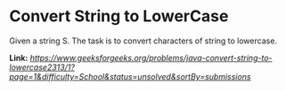 # Convert String to LowerCase
Given a string S. The task is to convert characters of string to lowercase.  
  
**Link:** _https://www.geeksforgeeks.org/problems/java-convert-string-to-lowercase2313/1?page=1&difficulty=School&status=unsolved&sortBy=submissions_
